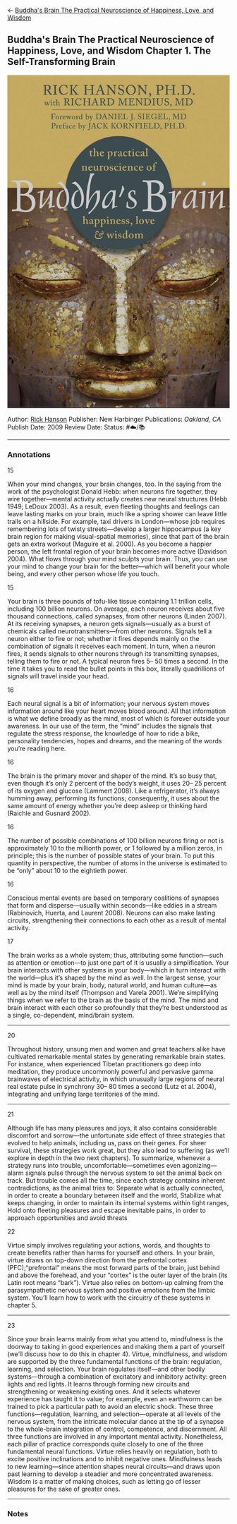 \<- [Buddha's Brain The Practical Neuroscience of Happiness, Love, and Wisdom](Buddha's%20Brain%20The%20Practical%20Neuroscience%20of%20Happiness,%20Love,%20and%20Wisdom.md)

## Buddha's Brain The Practical Neuroscience of Happiness, Love, and Wisdom Chapter 1. The Self-Transforming Brain

[ ![150](%E2%9A%99%EF%B8%8F%20Tools/%F0%9F%93%B8%20Images/FCADDA74-D495-48B1-BF57-761CB19C0BD4.jpeg) ](https://www.amazon.com/gp/aw/d/B003TU29WU/ref=tmm_kin_swatch_0?ie=UTF8&qid=1666673183&sr=8-1)

Author: [Rick Hanson]()
Publisher: New Harbinger Publications: *Oakland, CA*
Publish Date: 2009
Review Date:
Status: #☁️/📚 

---

### Annotations

15

When your mind changes, your brain changes, too. In the saying from the work of the psychologist Donald Hebb: when neurons fire together, they wire together—mental activity actually creates new neural structures (Hebb 1949; LeDoux 2003). As a result, even fleeting thoughts and feelings can leave lasting marks on your brain, much like a spring shower can leave little trails on a hillside. For example, taxi drivers in London—whose job requires remembering lots of twisty streets—develop a larger hippocampus (a key brain region for making visual-spatial memories), since that part of the brain gets an extra workout (Maguire et al. 2000). As you become a happier person, the left frontal region of your brain becomes more active (Davidson 2004). What flows through your mind sculpts your brain. Thus, you can use your mind to change your brain for the better—which will benefit your whole being, and every other person whose life you touch.

15

Your brain is three pounds of tofu-like tissue containing 1.1 trillion cells, including 100 billion neurons. On average, each neuron receives about five thousand connections, called synapses, from other neurons (Linden 2007). At its receiving synapses, a neuron gets signals—usually as a burst of chemicals called neurotransmitters—from other neurons. Signals tell a neuron either to fire or not; whether it fires depends mainly on the combination of signals it receives each moment. In turn, when a neuron fires, it sends signals to other neurons through its transmitting synapses, telling them to fire or not. A typical neuron fires 5– 50 times a second. In the time it takes you to read the bullet points in this box, literally quadrillions of signals will travel inside your head.

16

Each neural signal is a bit of information; your nervous system moves information around like your heart moves blood around. All that information is what we define broadly as the mind, most of which is forever outside your awareness. In our use of the term, the “mind” includes the signals that regulate the stress response, the knowledge of how to ride a bike, personality tendencies, hopes and dreams, and the meaning of the words you’re reading here.

16

The brain is the primary mover and shaper of the mind. It’s so busy that, even though it’s only 2 percent of the body’s weight, it uses 20– 25 percent of its oxygen and glucose (Lammert 2008). Like a refrigerator, it’s always humming away, performing its functions; consequently, it uses about the same amount of energy whether you’re deep asleep or thinking hard (Raichle and Gusnard 2002).

16

The number of possible combinations of 100 billion neurons firing or not is approximately 10 to the millionth power, or 1 followed by a million zeros, in principle; this is the number of possible states of your brain. To put this quantity in perspective, the number of atoms in the universe is estimated to be “only” about 10 to the eightieth power.

16

Conscious mental events are based on temporary coalitions of synapses that form and disperse—usually within seconds—like eddies in a stream (Rabinovich, Huerta, and Laurent 2008). Neurons can also make lasting circuits, strengthening their connections to each other as a result of mental activity.

17

The brain works as a whole system; thus, attributing some function—such as attention or emotion—to just one part of it is usually a simplification. Your brain interacts with other systems in your body—which in turn interact with the world—plus it’s shaped by the mind as well. In the largest sense, your mind is made by your brain, body, natural world, and human culture—as well as by the mind itself (Thompson and Varela 2001). We’re simplifying things when we refer to the brain as the basis of the mind. The mind and brain interact with each other so profoundly that they’re best understood as a single, co-dependent, mind/brain system.

---

20

Throughout history, unsung men and women and great teachers alike have cultivated remarkable mental states by generating remarkable brain states. For instance, when experienced Tibetan practitioners go deep into meditation, they produce uncommonly powerful and pervasive gamma brainwaves of electrical activity, in which unusually large regions of neural real estate pulse in synchrony 30– 80 times a second (Lutz et al. 2004), integrating and unifying large territories of the mind.

---

21

Although life has many pleasures and joys, it also contains considerable discomfort and sorrow—the unfortunate side effect of three strategies that evolved to help animals, including us, pass on their genes. For sheer survival, these strategies work great, but they also lead to suffering (as we’ll explore in depth in the two next chapters). To summarize, whenever a strategy runs into trouble, uncomfortable—sometimes even agonizing—alarm signals pulse through the nervous system to set the animal back on track. But trouble comes all the time, since each strategy contains inherent contradictions, as the animal tries to: Separate what is actually connected, in order to create a boundary between itself and the world, Stabilize what keeps changing, in order to maintain its internal systems within tight ranges, Hold onto fleeting pleasures and escape inevitable pains, in order to approach opportunities and avoid threats

22 

Virtue simply involves regulating your actions, words, and thoughts to create benefits rather than harms for yourself and others. In your brain, virtue draws on top-down direction from the prefrontal cortex (PFC);“prefrontal” means the most forward parts of the brain, just behind and above the forehead, and your “cortex” is the outer layer of the brain (its Latin root means “bark”). Virtue also relies on bottom-up calming from the parasympathetic nervous system and positive emotions from the limbic system. You’ll learn how to work with the circuitry of these systems in chapter 5.

---

23

Since your brain learns mainly from what you attend to, mindfulness is the doorway to taking in good experiences and making them a part of yourself (we’ll discuss how to do this in chapter 4). Virtue, mindfulness, and wisdom are supported by the three fundamental functions of the brain: regulation, learning, and selection. Your brain regulates itself—and other bodily systems—through a combination of excitatory and inhibitory activity: green lights and red lights. It learns through forming new circuits and strengthening or weakening existing ones. And it selects whatever experience has taught it to value; for example, even an earthworm can be trained to pick a particular path to avoid an electric shock. These three functions—regulation, learning, and selection—operate at all levels of the nervous system, from the intricate molecular dance at the tip of a synapse to the whole-brain integration of control, competence, and discernment. All three functions are involved in any important mental activity. Nonetheless, each pillar of practice corresponds quite closely to one of the three fundamental neural functions. Virtue relies heavily on regulation, both to excite positive inclinations and to inhibit negative ones. Mindfulness leads to new learning—since attention shapes neural circuits—and draws upon past learning to develop a steadier and more concentrated awareness. Wisdom is a matter of making choices, such as letting go of lesser pleasures for the sake of greater ones.

---

### Notes
